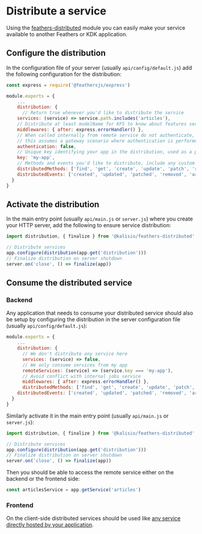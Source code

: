 # Distribute a service

Using the [feathers-distributed](https://github.com/kalisio/feathers-distributed) module you can easily make your service available to another Feathers or KDK application.

## Configure the distribution

In the configuration file of your server (usually `api/config/default.js`) add the following configuration for the distribution:
```js
const express = require('@feathersjs/express')

module.exports = {
	...
	distribution: {
	  // Return true whenever you'd like to distribute the service
    services: (service) => service.path.includes('articles'),
    // Distribute at least modelName for KFS to know about features services
    middlewares: { after: express.errorHandler() },
    // When called internally from remote service do not authenticate,
    // this assumes a gateway scenario where authentication is performed externally
    authentication: false,
    // Unique key identifying your app in the distribution, used as a partition key
    key: 'my-app',
    // Methods and events you'd like to distribute, include any custom method or event
    distributedMethods: ['find', 'get', 'create', 'update', 'patch', 'remove', 'publish-article'],
    distributedEvents: ['created', 'updated', 'patched', 'removed', 'article-published']
  }
}
```

## Activate the distribution

In the main entry point (usually `api/main.js` or `server.js`) where you create your HTTP server, add the following to ensure service distribution:
```js
import distribution, { finalize } from '@kalisio/feathers-distributed'

// Distribute services
app.configure(distribution(app.get('distribution')))
// Finalize distribution on server shutdown
server.on('close', () => finalize(app))
```

## Consume the distributed service

### Backend

Any application that needs to consume your distributed service should also be setup by configuring the distribution in the server configuration file (usually `api/config/default.js`):
```js
module.exports = {
	...
	distribution: {
	  // We don't distribute any service here
	  services: (service) => false,
	  // We only consume services from my app
	  remoteServices: (service) => (service.key === 'my-app'),
	  // Avoid conflict with internal jobs service
	  middlewares: { after: express.errorHandler() },
	  distributedMethods: ['find', 'get', 'create', 'update', 'patch', 'remove', 'publish-article'],
    distributedEvents: ['created', 'updated', 'patched', 'removed', 'article-published']
  }
}
```

Similarly activate it in the main entry point (usually `api/main.js` or `server.js`):
```js
import distribution, { finalize } from '@kalisio/feathers-distributed'

// Distribute services
app.configure(distribution(app.get('distribution')))
// Finalize distribution on server shutdown
server.on('close', () => finalize(app))
```

Then you should be able to access the remote service either on the backend or the frontend side:
```js
const articlesService = app.getService('articles')
```

### Frontend

On the client-side distributed services should be used like [any service directly hosted by your application](./service.md).